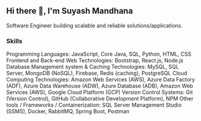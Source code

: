 ## Hi there 👋, I'm Suyash Mandhana

Software Engineer building scalable and reliable solutions/applications.

### Skills 

Programming Languages: JavaScript, Core Java, SQL, Python, HTML, CSS
Frontend and Back-end Web Technologies: Bootstrap, React.js, Node.js
Database Management system & Caching Technologies: MySQL, SQL Server, MongoDB (NoSQL), Firebase, Redis (caching), PostgreSQL
Cloud Computing Technologies: Amazon Web Services (AWS), Azure Data Factory (ADF), Azure Data Warehouse (ADW), Azure Database (ADB), Amazon Web Services (AWS), Google Cloud Platform (GCP)
Version Control Systems: Git (Version Control), GitHub (Collaborative Development Platform), NPM
Other tools / Frameworks / Containerization: SQL Server Management Studio (SSMS), Docker, RabbitMQ, Spring Boot, Postman

<!--
**suyash2819/suyash2819** is a ✨ _special_ ✨ repository because its `README.md` (this file) appears on your GitHub profile.

Here are some ideas to get you started:

- 🔭 I’m currently working on ...
- 🌱 I’m currently learning ...
- 👯 I’m looking to collaborate on ...
- 🤔 I’m looking for help with ...
- 💬 Ask me about ...
- 📫 How to reach me: ...
- 😄 Pronouns: ...
- ⚡ Fun fact: ...
-->
